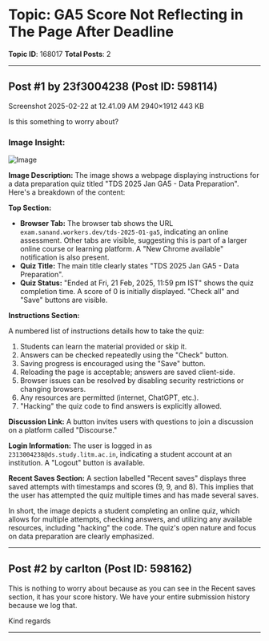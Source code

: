 # Topic: GA5 Score Not Reflecting in The Page After Deadline
**Topic ID**: 168017
**Total Posts**: 2

---

## Post #1 by 23f3004238 (Post ID: 598114)
Screenshot 2025-02-22 at 12.41.09 AM
2940×1912 443 KB


Is this something to worry about?

### Image Insight:
![Image](https://europe1.discourse-cdn.com/flex013/uploads/iitm/optimized/3X/e/9/e9585e072dfc3561e03c611c02e5b5e283f3f1be_2_690x448.png)

**Image Description:** The image shows a webpage displaying instructions for a data preparation quiz titled "TDS 2025 Jan GA5 - Data Preparation".  Here's a breakdown of the content:

**Top Section:**

* **Browser Tab:** The browser tab shows the URL `exam.sanand.workers.dev/tds-2025-01-ga5`, indicating an online assessment.  Other tabs are visible, suggesting this is part of a larger online course or learning platform. A "New Chrome available" notification is also present.
* **Quiz Title:**  The main title clearly states "TDS 2025 Jan GA5 - Data Preparation".
* **Quiz Status:** "Ended at Fri, 21 Feb, 2025, 11:59 pm IST" shows the quiz completion time.  A score of 0 is initially displayed. "Check all" and "Save" buttons are visible.


**Instructions Section:**

A numbered list of instructions details how to take the quiz:

1.  Students can learn the material provided or skip it.
2.  Answers can be checked repeatedly using the "Check" button.
3.  Saving progress is encouraged using the "Save" button.
4.  Reloading the page is acceptable; answers are saved client-side.
5.  Browser issues can be resolved by disabling security restrictions or changing browsers.
6.  Any resources are permitted (internet, ChatGPT, etc.).
7.  "Hacking" the quiz code to find answers is explicitly allowed.

**Discussion Link:** A button invites users with questions to join a discussion on a platform called "Discourse."

**Login Information:**  The user is logged in as `2313004238@ds.study.litm.ac.in`, indicating a student account at an institution. A "Logout" button is available.

**Recent Saves Section:** A section labelled "Recent saves" displays three saved attempts with timestamps and scores (9, 9, and 8).  This implies that the user has attempted the quiz multiple times and has made several saves.

In short, the image depicts a student completing an online quiz, which allows for multiple attempts, checking answers, and utilizing any available resources, including "hacking" the code.  The quiz's open nature and focus on data preparation are clearly emphasized.

---

## Post #2 by carlton (Post ID: 598162)
This is nothing to worry about because as you can see in the Recent saves section, it has your score history. We have your entire submission history because we log that.


Kind regards

---
